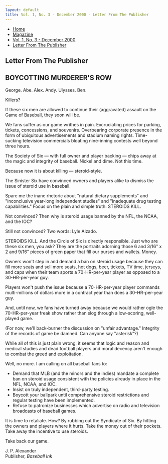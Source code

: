 ```yaml
---
layout: default
title: Vol. 1, No. 3 - December 2000 - Letter From The Publisher
---
```

<nav class="breadcrumb" aria-label="breadcrumbs">
  <ul>
    <li><a href="{{ site.url }}{{ site.baseurl }}/index.html">Home</a></li>
    <li><a href="../magazine-home.html">Magazine</a></li>
    <li><a href="bi_vol_1_no_3_home.html">Vol. 1, No. 3 - December 2000</a></li>
    <li class="is-active"><a href="#" aria-current="page">Letter From The Publisher</a></li>
  </ul>
</nav>

<section class="storycontent">
  <h1>Letter From The Publisher</h1>

  <h2>BOYCOTTING MURDERER'S ROW</h2>

  <p>
    George.  Abe.  Alex.  Andy.  Ulysses.  Ben.
  </p>

  <p>
    Killers?
  </p>

  <p>
    If these six men are allowed to continue their (aggravated) assault on the Game of Baseball, they soon will be.
  </p>

  <p>
    We fans suffer as our game writhes in pain.  Excruciating prices for parking, tickets, concessions, and souvenirs.  Overbearing corporate presence in the form of ubiquitous advertisements and stadium naming rights.  Time-sucking television commercials bloating nine-inning contests well beyond three hours.
  </p>

  <p>
    The Society of Six &mdash; with full owner and player backing &mdash; chips away at the magic and integrity of baseball.  Nickel and dime.  Not this time.
  </p>

  <p>
    Because now it is about killing &mdash; steroid-style.
  </p>

  <p>
    The Sinister Six have convinced owners and players alike to dismiss the issue of steroid use in baseball.
  </p>

  <p>
    Spare me the inane rhetoric about "natural dietary supplements" and "inconclusive year-long independent studies" and "inadequate drug testing capabilities."  Focus on the plain and simple truth:  STEROIDS KILL.
  </p>

  <p>
    Not convinced?  Then why is steroid usage banned by the NFL, the NCAA, and the IOC?
  </p>

  <p>
    Still not convinced?  Two words:  Lyle Alzado.
  </p>

  <p>
    STEROIDS KILL.  And the Circle of Six is directly responsible.  Just who are these six men, you ask?  They are the portraits adorning those 6 and 3/16" x 2 and 9/16" pieces of green paper that fill our purses and wallets.  Money.
  </p>

  <p>
    Owners won't step in and demand a ban on steroid usage because they can fill more seats and sell more seats, hot dogs, beer, tickets, TV time, jerseys, and caps when their team sports a 70-HR-per-year player as opposed to a 30-HR-per-year guy.
  </p>

  <p>
    Players won't push the issue because a 70-HR-per-year player commands multi-millions of dollars more in a contract year than does a 30-HR-per-year guy. 
  </p>

  <p>
    And, until now, we fans have turned away because we would rather ogle the 70-HR-per-year freak show rather than slog through a low-scoring, well-played game.
  </p>

  <p>
    (For now, we'll back-burner the discussion on "unfair advantage."  Integrity of the records of game be damned.  Can anyone say "asterisk"?)
  </p>

  <p>
    While all of this is just plain wrong, it seems that logic and reason and medical studies and dead football players and moral decency aren't enough to combat the greed and exploitation.
  </p>

  <p>
    Well, no more.  I am calling on all baseball fans to:
  </p>

  <p>
    <ul>
      <li>Demand that MLB (and the minors and the indies) mandate a complete ban on steroid usage consistent with the policies already in place in the NFL, NCAA, and IOC.</li>
      <li>Insist on truly independent, third-party testing.</li>
      <li>Boycott your ballpark until comprehensive steroid restrictions and regular testing have been implemented.</li> 
      <li>Refuse to patronize businesses which advertise on radio and television broadcasts of baseball games.</li>
    </ul>
  </p>
  
  <p>
    It is time to retaliate.  How?  By rubbing out the Syndicate of Six.  By hitting the owners and players where it hurts.  Take the money out of their pockets.  Take away the incentive to use steroids.
  </p>

  <p>
    Take back our game.
  </p>

  <p>
    J. P. Alexander<br />
    Publisher, <em>Baseball Ink</em>
  </p>

</section>
